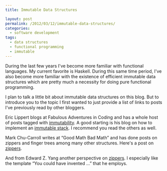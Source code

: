 ```yaml
---
title: Immutable Data Structures

layout: post
permalink: /2012/03/12/immutable-data-structures/
categories:
  - software development
tags:
  - data structures
  - functional programming
  - immutable
---
```

During the last few years I've become more familiar with functional languages. My current favorite is Haskell. During this same time period, I've also become more familiar with the existence of efficient immutable data structures which are pretty much a necessity for doing pure functional programming.

<!--more-->

I plan to talk a little bit about immutable data structures on this blog. But to introduce you to the topic I first wanted to just provide a list of links to posts I've previously read by other bloggers.

Eric Lippert blogs at Fabulous Adventures in Coding and has a whole host of posts tagged with [immutability][1]. A good starting is his blog on how to implement an [immutable stack][2]. I recommend you read the others as well.

Mark Chu-Carroll writes at &#8220;Good Math Bad Math&#8221; and has done posts on zippers and finger trees among many other structures. Here's a post on [zippers][3].

And from Edward Z. Yang another perspective on [zippers][4]. I especially like the template &#8220;You could have invented &#8230;&#8221; that he employs.

 [1]: http://blogs.msdn.com/b/ericlippert/archive/tags/immutability/
 [2]: http://blogs.msdn.com/b/ericlippert/archive/2007/12/04/immutability-in-c-part-two-a-simple-immutable-stack.aspx
 [3]: http://scientopia.org/blogs/goodmath/2010/01/13/zippers-making-functional-updates-efficient/
 [4]: http://blog.ezyang.com/2010/04/you-could-have-invented-zippers/

